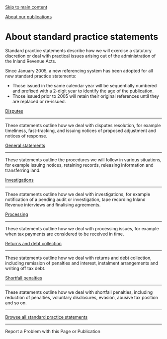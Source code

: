 [Skip to main content](#main-content-tt)

[About our publications](/about/about-our-publications "About our publications")

About standard practice statements
==================================

Standard practice statements describe how we will exercise a statutory discretion or deal with practical issues arising out of the administration of the Inland Revenue Acts.

Since January 2005, a new referencing system has been adopted for all new standard practice statements:

*   Those issued in the same calendar year will be sequentially numbered and prefixed with a 2-digit year to identify the age of the publication.
*   Those issued prior to 2005 will retain their original references until they are replaced or re-issued.  
      
    

[Disputes](https://www.taxtechnical.ird.govt.nz/publications#sort=%40irscttissuedatetime%20descending&numberOfResults=25&f:@irscttpublicationtypes=[Standard%20practice%20statements,Disputes])

------------------------------------------------------------------------------------------------------------------------------------------------------------------------------------------------

These statements outline how we deal with disputes resolution, for example timeliness, fast-tracking, and issuing notices of proposed adjustment and notices of response.

[General statements](https://www.taxtechnical.ird.govt.nz/publications#sort=%40irscttissuedatetime%20descending&numberOfResults=25&f:@irscttpublicationtypes=[Standard%20practice%20statements,General])

---------------------------------------------------------------------------------------------------------------------------------------------------------------------------------------------------------

These statements outline the procedures we will follow in various situations, for example issuing notices, retaining records, releasing information and transferring land.

[Investigations](https://www.taxtechnical.ird.govt.nz/publications#sort=%40irscttissuedatetime%20descending&numberOfResults=25&f:@irscttpublicationtypes=[Standard%20practice%20statements,Investigations])

------------------------------------------------------------------------------------------------------------------------------------------------------------------------------------------------------------

These statements outline how we deal with investigations, for example notification of a pending audit or investigation, tape recording Inland Revenue interviews and finalising agreements.

[Processing](https://www.taxtechnical.ird.govt.nz/publications#sort=%40irscttissuedatetime%20descending&numberOfResults=25&f:@irscttpublicationtypes=[Standard%20practice%20statements,Processing])

----------------------------------------------------------------------------------------------------------------------------------------------------------------------------------------------------

These statements outline how we deal with processing issues, for example when tax payments are considered to be received in time.

[Returns and debt collection](https://www.taxtechnical.ird.govt.nz/publications#sort=%40irscttissuedatetime%20descending&numberOfResults=25&f:@irscttpublicationtypes=[Standard%20practice%20statements,Returns%20and%20debt%20collection])

--------------------------------------------------------------------------------------------------------------------------------------------------------------------------------------------------------------------------------------------

These statements outline how we deal with returns and debt collection, including remission of penalties and interest, instalment arrangements and writing off tax debt.

[Shortfall penalties](https://www.taxtechnical.ird.govt.nz/publications#sort=%40irscttissuedatetime%20descending&numberOfResults=25&f:@irscttpublicationtypes=[Standard%20practice%20statements,Shortfall%20penalties])

------------------------------------------------------------------------------------------------------------------------------------------------------------------------------------------------------------------------

These statements outline how we deal with shortfall penalties, including reduction of penalties, voluntary disclosures, evasion, abusive tax position and so on.

* * *

[Browse all standard practice statements](https://www.taxtechnical.ird.govt.nz/publications#sort=%40irscttissuedatetime%20descending&numberOfResults=25&f:@irscttpublicationtypes=[Standard%20practice%20statements])

----------------------------------------------------------------------------------------------------------------------------------------------------------------------------------------------------------------------

Report a Problem with this Page or Publication